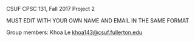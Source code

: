 CSUF CPSC 131, Fall 2017
Project 2

MUST EDIT WITH YOUR OWN NAME AND EMAIL IN THE SAME FORMAT

Group members:
Khoa Le khoa143@csuf.fullerton.edu
